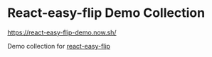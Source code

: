 # React-easy-flip Demo Collection

https://react-easy-flip-demo.now.sh/

Demo collection for [react-easy-flip](https://github.com/jlkiri/react-easy-flip)
